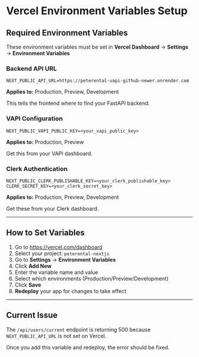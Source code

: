 # Vercel Environment Variables Setup

## Required Environment Variables

These environment variables must be set in **Vercel Dashboard** → **Settings** → **Environment Variables**

### Backend API URL

```
NEXT_PUBLIC_API_URL=https://peterental-vapi-github-newer.onrender.com
```

**Applies to:** Production, Preview, Development

This tells the frontend where to find your FastAPI backend.

### VAPI Configuration

```
NEXT_PUBLIC_VAPI_PUBLIC_KEY=<your_vapi_public_key>
```

**Applies to:** Production, Preview

Get this from your VAPI dashboard.

### Clerk Authentication

```
NEXT_PUBLIC_CLERK_PUBLISHABLE_KEY=<your_clerk_publishable_key>
CLERK_SECRET_KEY=<your_clerk_secret_key>
```

**Applies to:** Production, Preview, Development

Get these from your Clerk dashboard.

---

## How to Set Variables

1. Go to https://vercel.com/dashboard
2. Select your project: `peterental-nextjs`
3. Go to **Settings** → **Environment Variables**
4. Click **Add New**
5. Enter the variable name and value
6. Select which environments (Production/Preview/Development)
7. Click **Save**
8. **Redeploy** your app for changes to take effect

---

## Current Issue

The `/api/users/current` endpoint is returning 500 because `NEXT_PUBLIC_API_URL` is not set on Vercel.

Once you add this variable and redeploy, the error should be fixed.
